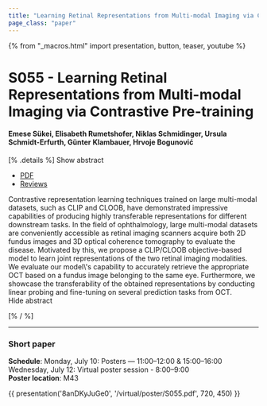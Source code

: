 ```yaml
---
title: "Learning Retinal Representations from Multi-modal Imaging via Contrastive Pre-training"
page_class: "paper"
---
```


{% from "_macros.html" import presentation, button, teaser, youtube %}

# S055 - Learning Retinal Representations from Multi-modal Imaging via Contrastive Pre-training

#### Emese Sükei, Elisabeth Rumetshofer, Niklas Schmidinger, Ursula Schmidt-Erfurth, Günter Klambauer, Hrvoje Bogunović


[% .details %]
<a class="toggle_visibility" data-selector=".abstract" data-level="3">Show abstract</a>
- <a href="https://openreview.net/pdf?id=newlahoISt1">PDF</a>
- <a href="https://openreview.net/forum?id=newlahoISt1">Reviews</a>

<p>
    <span class="abstract">
        Contrastive representation learning techniques trained on large multi-modal datasets, such as CLIP and CLOOB, have demonstrated impressive capabilities of producing highly transferable representations for different downstream tasks. In the field of ophthalmology, large multi-modal datasets are conveniently accessible as retinal imaging scanners acquire both 2D fundus images and 3D optical coherence tomography to evaluate the disease. Motivated by this, we propose a CLIP/CLOOB objective-based model to learn joint representations of the two retinal imaging modalities. We evaluate our model\'s capability to accurately retrieve the appropriate OCT based on a fundus image belonging to the same eye. Furthermore, we showcase the transferability of the obtained representations by conducting linear probing and fine-tuning on several prediction tasks from OCT.
        <br>
        <span class="actions"><a class="toggle_visibility" data-level="2">Hide abstract</a></span>
    </span>
</p>
[% / %]

---


### Short paper

**Schedule**: Monday, July 10: Posters — 11:00–12:00 & 15:00–16:00<br>Wednesday, July 12: Virtual poster session - 8:00–9:00<br>
**Poster location**: M43

{{ presentation('8anDKyJuGe0', '/virtual/poster/S055.pdf', 720, 450) }}